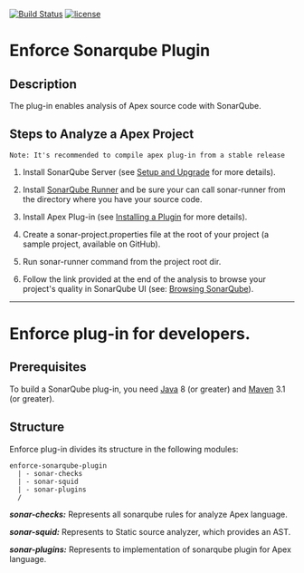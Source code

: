 [![Build Status](https://travis-ci.org/fundacionjala/enforce-sonarqube-plugin.svg)](https://travis-ci.org/fundacionjala/enforce-sonarqube-plugin) [![license](http://img.shields.io/badge/license-MIT-brightgreen.svg?style=flat)](https://github.com/fundacionjala/enforce-sonarqube-plugin/blob/master/LICENSE)

# Enforce Sonarqube Plugin
## Description

The plug-in enables analysis of Apex source code with SonarQube.

## Steps to Analyze a Apex Project

    Note: It's recommended to compile apex plug-in from a stable release

1. Install SonarQube Server (see [Setup and Upgrade](http://docs.sonarqube.org/display/SONAR/Setup+and+Upgrade) for more details).

2. Install [SonarQube Runner](http://docs.sonarqube.org/display/SONAR/Installing+and+Configuring+SonarQube+Runner) and be sure your can call sonar-runner from the directory where you have your source code.

3. Install Apex Plug-in (see [Installing a Plugin](http://docs.sonarqube.org/display/SONAR/Installing+a+Plugin) for more details).

4. Create a sonar-project.properties file at the root of your project (a sample project, available on GitHub).

5. Run sonar-runner command from the project root dir.

6. Follow the link provided at the end of the analysis to browse your project's quality in SonarQube UI (see: [Browsing SonarQube](http://docs.sonarqube.org/display/SONAR/Browsing+SonarQube)).

---
# Enforce plug-in for developers.

## Prerequisites
To build a SonarQube plug-in, you need [Java](http://www.oracle.com/technetwork/java/javase/downloads/index.html) 8 (or greater) and [Maven](http://maven.apache.org/download.cgi) 3.1 (or greater). 

## Structure
Enforce plug-in divides its structure in the following modules:
```
enforce-sonarqube-plugin
  | - sonar-checks
  | - sonar-squid
  | - sonar-plugins
  /
```
***sonar-checks:*** Represents all sonarqube rules for analyze Apex language.

***sonar-squid:*** Represents to Static source analyzer, which provides an AST.

***sonar-plugins:*** Represents to implementation of sonarqube plugin for Apex language.
